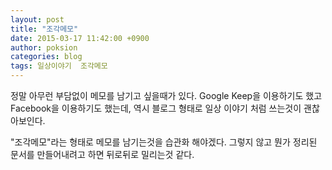 ```yaml
---
layout: post
title: "조각메모"
date: 2015-03-17 11:42:00 +0900
author: poksion
categories: blog
tags: 일상이야기  조각메모
---
```


정말 아무런 부담없이 메모를 남기고 싶을때가 있다. Google Keep을 이용하기도 했고 Facebook을 이용하기도 했는데, 역시 블로그 형태로 일상 이야기 처럼 쓰는것이 괜찮아보인다.

"조각메모"라는 형태로 메모를 남기는것을 습관화 해야겠다. 그렇지 않고 뭔가 정리된 문서를 만들어내려고 하면 뒤로뒤로 밀리는것 같다.

